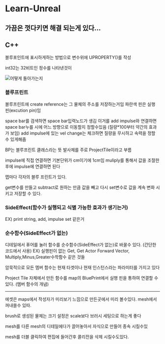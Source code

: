 # Learn-Unreal

## 가끔은 껏다키면 해결 되는게 있다...

## C++
블루포인트에 표시하게하는 방법으로 변수위에 UPROPERTY()를 작성

int32는 32비트인 정수를 나타낸것이
  
![어떻게 돌아가는지](https://github.com/REWELLGOM/Learn-Unreal/assets/129605750/b9c39707-07d6-4cf7-81dd-da71b37da42b)


### 블루프린트
블루프린트에 create reference는 그 물체의 주소를 저장하는거임
파란색 핀은 실행 핀(excution pin)임

space bar를 검색하면 space bar입력노드가 생김 
이거를 add impulse와 연결하면 space bar누를 시에 어느 방향으로 이동할지 정할수있음
(질량*100부터 약간의 효과가 보임)
add impulse에 있는 vel change는 체크하면 질량을 무시하고 속력을 정할 수 있게해줌

BP는 블루프린트 클래스라는 뜻
발사체를 주로 ProjectTile이라고 부름

impulse에 직접 연결하면 기본단위가 cm이기에 1cm임
muliply를 통해서 값을 조절한 후에 impulse에 연결하면 된다

맵마다 각자의 블루 프린트가 있다.

get변수를 만들고 subtract로 원하는 만큼 값을 빼고 다시 set변수로 값을 계속 변화 시키고 저장할 수 있다.


### SideEffect(함수가 실행되고 식별 가능한 효과가 생기는거)
EX) print string, add, impulse set 같은거

### 순수함수(SideEffect가 없는)
디테일에서 퓨어를 눌러 함수를 순수함수(SideEffect가 없는)로 바꿀수 있다. (간단한 코드에서 사용) 
EX) 실행핀이 없는 Get, Get Actor Forward Vector, Multiply,Minus,Greater수학함수 같은 것들

암묵적으로 모든 멤버 함수는 현재 타겟이나 현재 인스턴스라는 파라미터를 가지고 있다

Project Tile 자체에서 만든 함수를 map의 BluePrint에서 실행 핀을 통하여 연결할 수 있다. (멤버 함수의 개념)

------------------------------------------------------------------

에셋은 maps에서 작성자가 미리보기 느낌으로 만든곳에서 미리 볼수있다.
mesh에서 꺼내쓸수 있따.

brush로 생성된 물체는 크기 설정은 scale보다 브러시 세팅으로 하는게 좋다

mesh를 다른 mesh의 디테일에다가 끌어놓아서 자식으로 만들어 종속 시킬수있

mesh를 더블 클릭하여 편집에 들어간후 콜리전을 삭제 시킬수도있다.
